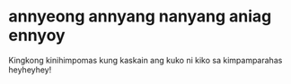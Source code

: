 # annyeong annyang nanyang aniag ennyoy
Kingkong kinihimpomas kung kaskain ang kuko ni kiko sa kimpamparahas heyheyhey!